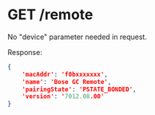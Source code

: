 # GET /remote

No "device" parameter needed in request.

Response:

```json
{
    'macAddr': 'f0bxxxxxxx', 
    'name': 'Bose GC Remote', 
    'pairingState': 'PSTATE_BONDED', 
    'version': '7012.08.00'
}
```